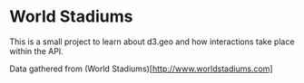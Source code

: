World Stadiums
==============

This is a small project to learn about d3.geo and how interactions take place within the API.

Data gathered from (World Stadiums)[http://www.worldstadiums.com]